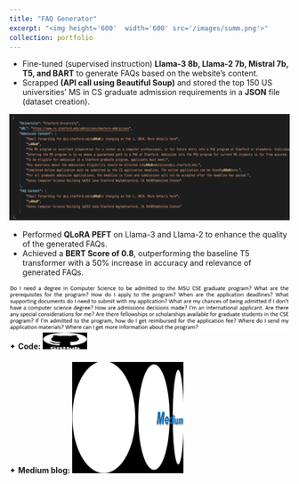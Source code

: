 ```yaml
---
title: "FAQ Generator"
excerpt: "<img height='600'  width='600' src='/images/summ.png'>"
collection: portfolio
---
```


* Fine-tuned (supervised instruction) **Llama-3 8b, Llama-2 7b, Mistral 7b, T5, and BART** to generate FAQs based on the website’s content.
* Scrapped **(API call using Beautiful Soup)** and stored the top 150 US universities’ MS in CS graduate admission requirements in a **JSON** file (dataset creation).

<img src="/images/faqjs.png">

* Performed **QLoRA PEFT** on Llama-3 and Llama-2 to enhance the quality of the generated FAQs.
* Achieved a **BERT Score of 0.8**, outperforming the baseline T5 transformer with a 50% increase in accuracy and relevance of generated FAQs.

<img src="/images/qllama3.png">

<div class="flexcontainer">
  <div>
        <span>✦ <strong>Code:</strong></span> <a href="https://github.com/SudarshanaSRao/CSCI-499_final_project" onclick="trackOutboundLink(this);">
      <img class="bounce" height="30px" src="/images/github-logo-git-hub-icon-with-text-on-white-and-black-background-free-vector.jpg" width="80px">
    </a>
  </div>
</div>

<div class="flexcontainer">
  <div>
        <span>✦ <strong>Medium blog:</strong></span> <a href="https://medium.com/@sudarshanasrao/faq-generation-using-large-language-models-88746c9381a6" onclick="trackOutboundLink(this);">
      <img class="bounce" height="200px" src="/images/unmanned.png" width="200px">
    </a>
  </div>
</div>
<style>
  .flexcontainer {
    display: flex;
    align-items: center;
    margin-bottom: 20px; /* Adjust the value as needed */  
  }
  @keyframes bounce {
    0%, 20%, 50%, 80%, 100% { transform: rotate(0deg); }
    40% { transform: rotate(10deg); }
    60% { transform: rotate(7deg); }  
  }
  .bounce {
    display: inline-block;
    animation: bounce 1s ease infinite;
    transform-origin: center; /* Pivot around the top center */
  }
</style>

<!-- This is an item in your portfolio. It can be have images or nice text. If you name the file .md, it will be parsed as markdown. If you name the file .html, it will be parsed as HTML.  -->
